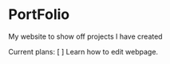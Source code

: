 # PortFolio
My website to show off projects I have created

Current plans:
[ ] Learn how to edit webpage.
